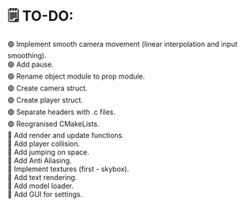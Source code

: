 # 🗒️ TO-DO:
🟢 Implement smooth camera movement (linear interpolation and input smoothing).\
🟢 Add pause.\
🟢 Rename object module to prop module.\
🟢 Create camera struct.\
🟢 Create player struct.\
🟢 Separate headers with .c files.\
🟢 Reogranised CMakeLists.\
🔴 Add render and update functions.\
🔴 Add player collision.\
🔴 Add jumping on space.\
🔴 Add Anti Aliasing.\
🔴 Implement textures (first - skybox).\
🔴 Add text rendering.\
🔴 Add model loader.\
🔴 Add GUI for settings.

